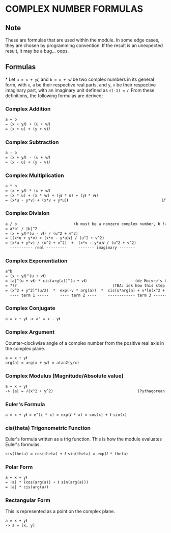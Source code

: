 # COMPLEX NUMBER FORMULAS

## Note

These are formulas that are used within the module. In some edge cases, they are chosen by programming convention. If the result is an unexpected result, it may be a bug... oops.

## Formulas

\* Let `a = x + y𝒊`, and `b = u + v𝒊` be two complex numbers in its general form, with `x`, `u` be their respective real parts, and `y`, `v` be their respective imaginary part, with an imaginary unit defined as `√(-1) = 𝒊`. From these definitions, the following formulas are derived;

### Complex Addition

```txt
a + b
= (x + y𝒊) + (u + v𝒊)
= (x + u) + (y + v)𝒊
```

### Complex Subtraction

```txt
a - b
= (x + y𝒊) - (u + v𝒊)
= (x - u) + (y - v)𝒊
```

### Complex Multiplication

```txt
a * b
= (x + y𝒊) * (u + v𝒊)
= (x * u) + (x * v𝒊) + (y𝒊 * u) + (y𝒊 * v𝒊)
= (x*u - y*v) + (x*v + y*u)𝒊                                         (𝒊^2 = -1)
```

### Complex Division

```txt
a / b                         (b must be a nonzero complex number, b != 0 + 0𝒊)
= a*b' / |b|^2
= (x + y𝒊)*(u - v𝒊) / (u^2 + v^2)
= [(x*u + y*v) + (x*v - y*u)𝒊] / (u^2 + v^2)
= (x*u + y*v) / (u^2 + v^2)  +  (x*v - y*u)𝒊 / (u^2 + v^2)
  ---------- real ---------     ------- imaginary -------
```

### Complex Exponentiation

```txt
a^b
= (x + y𝒊)^(u + v𝒊)
= |a|^(u + v𝒊) * cis(arg(a))^(u + v𝒊)                     (de Moivre's formula)
= ???                                          (TBA: idk how this step is done)
= (x^2 + y^2)^(u/2)  *  exp(-v * arg(a))  *  cis(u*arg(a) + v*ln(x^2 + y^2)/2)
  ---- term 1 -----     ---- term 2 ----     ------------ term 3 -------------
```

### Complex Conjugate

```txt
a = x + y𝒊 -> a' = x - y𝒊
```

### Complex Argument

Counter-clockwise angle of a complex number from the positive real axis in the complex plane.

```txt
a = x + y𝒊
arg(a) = arg(x + y𝒊) = atan2(y/x)
```

### Complex Modulus (Magnitude/Absolute value)

```txt
a = x + y𝒊
-> |a| = √(x^2 + y^2)                                     (Pythagorean theorem)
```

### Euler's Formula

```txt
a = x + y𝒊 = e^(i * x) = exp(𝒊 * x) = cos(x) + 𝒊 sin(x)
```

### cis(theta) Trigonometric Function

Euler's formula written as a trig function. This is how the module evaluates Euler's formulas.

```txt
cis(theta) = cos(theta) + 𝒊 sin(theta) = exp(𝒊 * theta)
```

### Polar Form

```txt
a = x + y𝒊
= |a| * (cos(arg(a)) + 𝒊 sin(arg(a)))
= |a| * cis(arg(a))
```

### Rectangular Form

This is represented as a point on the complex plane.

```txt
a = x + y𝒊
-> a = (x, y)
```

